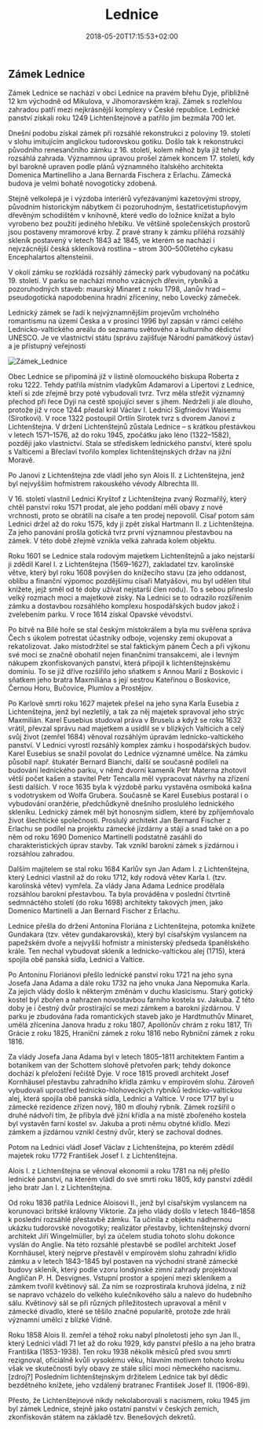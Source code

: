 ﻿---
title: "Lednice"
date: 2018-05-20T17:15:53+02:00
draft: false
---


## Zámek Lednice

Zámek Lednice se nachází v obci Lednice na pravém břehu Dyje, přibližně 12 km východně od Mikulova, v Jihomoravském kraji. Zámek s rozlehlou zahradou patří mezi nejkrásnější komplexy v České republice. Lednické panství získali roku 1249 Lichtenštejnové a patřilo jim bezmála 700 let.

Dnešní podobu získal zámek při rozsáhlé rekonstrukci z poloviny 19. století v slohu imitujícím anglickou tudorovskou gotiku. Došlo tak k rekonstrukci původního renesančního zámku z 16. století, kolem něhož byla již tehdy rozsáhlá zahrada. Významnou úpravou prošel zámek koncem 17. století, kdy byl barokně upraven podle plánů významného italského architekta Domenica Martinelliho a Jana Bernarda Fischera z Erlachu. Zámecká budova je velmi bohatě novogoticky zdobená.

Stejně velkolepá je i výzdoba interiérů vyřezávanými kazetovými stropy, původním historickým nábytkem či pozoruhodným, šestatřicetistupňovým dřevěným schodištěm v knihovně, které vedlo do ložnice knížat a bylo vyrobeno bez použití jediného hřebíku. Ve většině společenských prostorů jsou postaveny mramorové krby. Z pravé strany k zámku přiléhá rozsáhlý skleník postavený v letech 1843 až 1845, ve kterém se nachází i nejvzácnější česká skleníková rostlina – strom 300–500letého cykasu Encephalartos altensteinii.

V okolí zámku se rozkládá rozsáhlý zámecký park vybudovaný na počátku 19. století. V parku se nachází mnoho vzácných dřevin, rybníků a pozoruhodných staveb: maurský Minaret z roku 1798, Janův hrad – pseudogotická napodobenina hradní zříceniny, nebo Lovecký zámeček.

Lednický zámek se řadí k nejvýznamnějším projevům vrcholného romantismu na území Česka a v prosinci 1996 byl zapsán v rámci celého Lednicko-valtického areálu do seznamu světového a kulturního dědictví UNESCO. Je ve vlastnictví státu (správu zajišťuje Národní památkový ústav) a je přístupný veřejnosti

![Zámek_Lednice](https://www.zamek-lednice.com/website/var/tmp/image-thumbnails/0/335/thumb__OgTagImage/lednice_uvodni_foto.jpeg)  

Obec Lednice se připomíná již v listině olomouckého biskupa Roberta z roku 1222. Tehdy patřila místním vladykům Adamarovi a Lipertovi z Lednice, kteří si zde zřejmě brzy poté vybudovali tvrz. Tvrz měla střežit významný přechod při řece Dyji na cestě spojující sever s jihem. Nedrželi ji ale dlouho, protože již v roce 1244 předal král Václav I. Lednici Sigfriedovi Waisemu (Sirotkovi). V roce 1322 postoupil Ortlín Sirotek tvrz s dvorem Janovi z Lichtenštejna. V držení Lichtenštejnů zůstala Lednice – s krátkou přestávkou v letech 1571–1576, až do roku 1945, zpočátku jako léno (1322–1582), později jako vlastnictví. Stala se střediskem lednického panství, které spolu s Valticemi a Břeclaví tvořilo komplex lichtenštejnských držav na jižní Moravě.

Po Janovi z Lichtenštejna zde vládl jeho syn Alois II. z Lichtenštejna, jenž byl nejvyšším hofmistrem rakouského vévody Albrechta III.

V 16. století vlastnil Lednici Kryštof z Lichtenštejna zvaný Rozmařilý, který chtěl panství roku 1571 prodat, ale jeho poddaní měli obavy z nové vrchnosti, proto se obrátili na císaře a ten prodej nepovolil. Císař potom sám Lednici držel až do roku 1575, kdy ji zpět získal Hartmann II. z Lichtenštejna. Za jeho panování prošla gotická tvrz první významnou přestavbou na zámek. V této době zřejmě vznikla velká zahrada kolem objektu.

Roku 1601 se Lednice stala rodovým majetkem Lichtenštejnů a jako nejstarší ji zdědil Karel I. z Lichtenštejna (1569–1627), zakladatel tzv. karolinské větve, který byl roku 1608 povýšen do knížecího stavu (za jeho oddanost, oblibu a finanční výpomoc pozdějšímu císaři Matyášovi, mu byl udělen titul knížete, jejž směl od té doby užívat nejstarší člen rodu). To s sebou přineslo velký rozmach moci a majetkové zisky. Na Lednici se to odrazilo rozšířením zámku a dostavbou rozsáhlého komplexu hospodářských budov jakož i zvelebením parku. V roce 1614 získal Opavské vévodství.

Po bitvě na Bílé hoře se stal českým místokrálem a byla mu svěřena správa Čech s úkolem potrestat účastníky odboje, vojensky zemi okupovat a rekatolizovat. Jako místodržitel se stal faktickým pánem Čech a při výkonu své moci se značně obohatil nejen finančními transakcemi, ale i levným nákupem zkonfiskovaných panství, která připojil k lichtenštejnskému dominiu. To se již dříve rozšířilo jeho sňatkem s Annou Marií z Boskovic i sňatkem jeho bratra Maxmiliána s její sestrou Kateřinou o Boskovice, Černou Horu, Bučovice, Plumlov a Prostějov.

Po Karlově smrti roku 1627 majetek přešel na jeho syna Karla Eusebia z Lichtenštejna, jenž byl nezletilý, a tak za něj majetek spravoval jeho strýc Maxmilián. Karel Eusebius studoval práva v Bruselu a když se roku 1632 vrátil, převzal správu nad majetkem a usídlil se v blízkých Valticích a celý svůj život (zemřel 1684) věnoval rozsáhlým úpravám lednicko-valtického panství. V Lednici vyrostl rozsáhlý komplex zámku i hospodářských budov. Karel Eusebius se snažil povolat do Lednice významné umělce. Na zámku působil např. štukatér Bernard Bianchi, další se současně podíleli na budování lednického parku, v němž dvorní kameník Petr Materna zhotovil větší počet kašen a stavitel Petr Tencalla měl vypracovat návrhy na zřízení šesti dalších. V roce 1635 byla k výzdobě parku vystavěna osmiboká kašna s vodotryskem od Wolfa Grubera. Současně se Karel Eusebius postaral i o vybudování oranžérie, předchůdkyně dnešního proslulého lednického skleníku. Lednický zámek měl být honosným sídlem, které by zpříjemňovalo život šlechtické společnosti. Proslulý architekt Jan Bernard Fischer z Erlachu se podílel na projektu zámecké jízdárny a stájí a snad také on a po něm od roku 1690 Domenico Martinelli podstatně zasáhli do charakteristických úprav stavby. Tak vznikl barokní zámek s jízdárnou i rozsáhlou zahradou.

Dalším majitelem se stal roku 1684 Karlův syn Jan Adam I. z Lichtenštejna, který Lednici vlastnil až do roku 1712, kdy rodová větev Karla I. (tzv. karolínská větev) vymřela. Za vlády Jana Adama Lednice prodělala rozsáhlou barokní přestavbou. Ta byla prováděna v poslední čtvrtině sedmnáctého století (do roku 1698) architekty takových jmen, jako Domenico Martinelli a Jan Bernard Fischer z Erlachu.

Lednice přešla do držení Antonína Floriána z Lichtenštejna, potomka knížete Gundakara (tzv. větev gundakarovská), který byl císařským vyslancem na papežském dvoře a nejvyšší hofmistr a ministerský předseda španělského krále. Ten nechal vybudovat skleník a lednicko-valtickou alej (1715), která spojila obě panská sídla, Lednici a Valtice.

Po Antonínu Floriánovi přešlo lednické panství roku 1721 na jeho syna Josefa Jana Adama a dále roku 1732 na jeho vnuka Jana Nepomuka Karla. Za jejich vlády došlo k některým změnám v duchu klasicismu. Starý gotický kostel byl zbořen a nahrazen novostavbou farního kostela sv. Jakuba. Z této doby je i čestný dvůr prostírající se mezi zámkem a barokní jízdárnou. V parku je zbudována řada romantických staveb jako je Hardtmuthův Minaret, umělá zřícenina Janova hradu z roku 1807, Apollónův chrám z roku 1817, Tři Grácie z roku 1825, Hraniční zámek z roku 1816 nebo Rybniční zámek z roku 1816.

Za vlády Josefa Jana Adama byl v letech 1805–1811 architektem Fantim a botanikem van der Schottem slohově přetvořen park; tehdy dokonce dochází k přeložení řečiště Dyje. V roce 1815 provedl architekt Josef Kornhäusel přestavbu zahradního křídla zámku v empírovém slohu. Zároveň vybudovali uprostřed lednicko-hlohoveckých rybníků lednicko-valtickou alej, která spojila obě panská sídla, Lednici a Valtice. V roce 1717 byl u zámecké rezidence zřízen nový, 180 m dlouhý rybník. Zámek rozšířil o druhé nádvoří tím, že přibyla dvě jižní křídla a na místě zbořeného kostela byl vystavěn farní kostel sv. Jakuba a proti němu obytné křídlo. Mezi zámkem a jízdárnou vznikl čestný dvůr, který se zachoval dodnes.

Potom na Lednici vládl Josef Václav z Lichtenštejna, po kterém zdědil majetek roku 1772 František Josef I. z Lichtenštejna.

Alois I. z Lichtenštejna se věnoval ekonomii a roku 1781 na něj přešlo lednické panství, na kterém vládl do své smrti roku 1805, kdy panství zdědil jeho bratr Jan I. z Lichtenštejna.

Od roku 1836 patřila Lednice Aloisovi II., jenž byl císařským vyslancem na korunovaci britské královny Viktorie. Za jeho vlády došlo v letech 1846–1858 k poslední rozsáhlé přestavbě zámku. Ta učinila z objektu nádhernou ukázku tudorovské novogotiky; realizátor přestavby, lichtenštejnský dvorní architekt Jiří Wingelmüller, byl za účelem studia tohoto slohu dokonce vyslán do Anglie. Na této rozsáhlé přestavbě se podílel architekt Josef Kornhäusel, který nejprve přestavěl v empírovém slohu zahradní křídlo zámku a v letech 1843–1845 byl postaven na východní straně zámecké budovy skleník, který podle vzoru londýnské zimní zahrady projektoval Angličan P. H. Desvignes. Vstupní prostor a spojení mezi skleníkem a zámkem tvořil květinový sál. Za ním se rozprostírala kruhová jídelna, z níž se napravo vcházelo do velkého kulečníkového sálu a nalevo do hudebního sálu. Květinový sál se při různých příležitostech upravoval a měnil v zámecké divadlo, které se těšilo značné popularitě, protože zde hráli významní umělci z blízké Vídně.

Roku 1858 Alois II. zemřel a téhož roku nabyl plnoletosti jeho syn Jan II., který Lednici vládl 71 let až do roku 1929, kdy panství přešlo a na jeho bratra Františka (1853-1938). Ten roku 1938 několik měsíců před svou smrtí rezignoval, oficiálně kvůli vysokému věku, hlavním motivem tohoto kroku však ve skutečnosti byly obavy ze stále sílící moci německého nacismu.[zdroj?] Posledním lichtenštejnským držitelem Lednice tak byl dědic bezdětného knížete, jeho vzdálený bratranec František Josef II. (1906-89).

Přesto, že Lichtenštejnové nikdy nekolaborovali s nacismem, roku 1945 jim byl zámek Lednice, stejně jako ostatní panství v českých zemích, zkonfiskován státem na základě tzv. Benešových dekretů.


